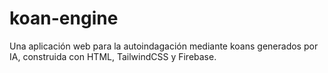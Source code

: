 # koan-engine
Una aplicación web para la autoindagación mediante koans generados por IA, construida con HTML, TailwindCSS y Firebase.
